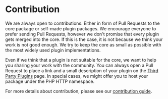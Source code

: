 # Contribution

We are always open to contributions. Either in form of Pull Requests to the core package or self-made plugin packages.
We encourage everyone to prefer sending Pull Requests, however we don't promise that every plugin gets
merged into the core. If this is the case, it is not because we think your work is not good enough. We try to keep
the core as small as possible with the most widely used plugin implementations.

Even if we think that a plugin is not suitable for the core, we want to help you sharing your work with the community.
You can always open a Pull Request to place a link and a small description of your plugin on the
[Third Party Plugins](third-party-plugins.md) page. In special cases,
we might offer you to host your package under the PHP HTTP namespace.

For more details about contribution, please see our
[contribution guide](http://docs.httplug.io/en/latest/contributing/).
